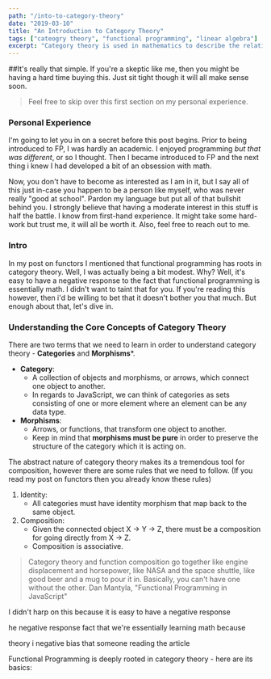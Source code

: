 ```yaml
--- 
path: "/into-to-category-theory"
date: "2019-03-10"
title: "An Introduction to Category Theory"
tags: ["cateogry theory", "functional programming", "linear algebra"]
excerpt: "Category theory is used in mathematics to describe the relationships between objects. If you spend time studying functional programming you'll quickly learn that it's concepts are deeply rooted in Category theory. In this article we'll take a dive in like functors and monads all stem from Catepg"
---
```

##It's really that simple. If you're a skeptic like me, then you might be having a hard time buying this. Just sit tight though it will all make sense soon.

> Feel free to skip over this first section on my personal experience. 

### Personal Experience
I'm going to let you in on a secret before this post begins. Prior to being introduced to FP, I was hardly an academic. I enjoyed programming *but that was different*, or so I thought. Then I became introduced to FP and the next thing i knew I had developed a bit of an obsession with math. 

Now, you don't have to become as interested as I am in it, but I say all of this just in-case you happen to be a person like myself, who was never really "good at school". Pardon my language but put all of that bullshit behind you. I strongly believe that having a moderate interest in this stuff is half the battle. I know from first-hand experience. It might take some hard-work but trust me, it will all be worth it. Also, feel free to reach out to me. 

### Intro
In my post on functors I mentioned  that functional programming has roots in category theory. Well, I was actually being a bit modest. Why? Well, it's easy to have a negative response to the fact that functional programming is essentially math. I didn't want to taint that for you. If you're reading this however, then i'd be willing to bet that it doesn't bother you that much. But enough about that, let's dive in.

### Understanding the Core Concepts of Category Theory
There are two terms that we need to learn in order to understand category theory - **Categories** and **Morphisms***. 

* **Category**: 
    * A collection of objects and morphisms, or arrows, which connect one object to another.
    * In regards to JavaScript, we can think of categories as sets consisting of one or more element where an element can be any data type.  
* **Morphisms**: 
    * Arrows, or functions, that transform one object to another. 
    * Keep in mind that **morphisms must be pure** in order to preserve the structure of the category which it is acting on.

The abstract nature of category theory makes its a tremendous tool for composition, however there are some rules that we need to follow. (If you read my post on functors then you already know these rules)

1. Identity:
    * All categories must have identity morphism that map back to the same object.
2. Composition:
    * Given the connected object X → Y → Z, there must be a composition for going directly from X → Z.
    * Composition is associative. 




> Category theory and function composition go together like engine displacement and horsepower, like NASA and the space shuttle, like good beer and a mug to pour it in. Basically, you can't have one without the other.
> Dan Mantyla, "Functional Programming in JavaScript"



I didn't harp on this because it is easy to have a negative response 

he negative response fact that we're essentially learning math because  

theory i negative bias that someone reading the article 


Functional Programming is deeply rooted in category theory - here are its basics:

